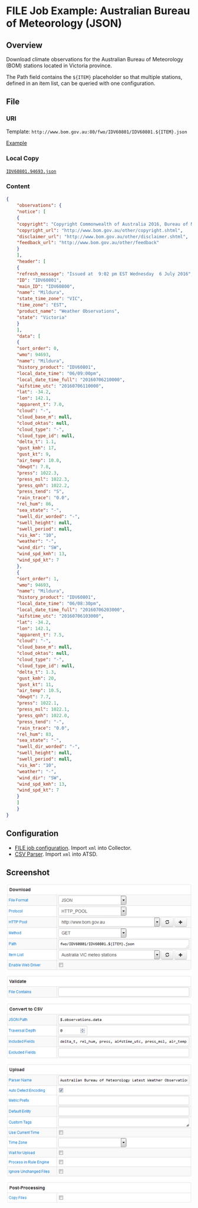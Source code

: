 # FILE Job Example: Australian Bureau of Meteorology (JSON)

## Overview

Download climate observations for the Australian Bureau of Meteorology (BOM) stations located in Victoria province.

The Path field contains the `${ITEM}` placeholder so that multiple stations, defined in an item list, can be queried with one configuration.

## File

### URI

Template: `http://www.bom.gov.au:80/fwo/IDV60801/IDV60801.${ITEM}.json`

[Example](http://www.bom.gov.au:80/fwo/IDV60801/IDV60801.94693.json)

### Local Copy

[`IDV60801.94693.json`](IDV60801.94693.json)

### Content

```json
{
    "observations": {
    "notice": [
    {
    "copyright": "Copyright Commonwealth of Australia 2016, Bureau of Meteorology. For more information see: http://www.bom.gov.au/other/copyright.shtml http://www.bom.gov.au/other/disclaimer.shtml",
    "copyright_url": "http://www.bom.gov.au/other/copyright.shtml",
    "disclaimer_url": "http://www.bom.gov.au/other/disclaimer.shtml",
    "feedback_url": "http://www.bom.gov.au/other/feedback"
    }
    ],
    "header": [
    {
    "refresh_message": "Issued at  9:02 pm EST Wednesday  6 July 2016",
    "ID": "IDV60801",
    "main_ID": "IDV60800",
    "name": "Mildura",
    "state_time_zone": "VIC",
    "time_zone": "EST",
    "product_name": "Weather Observations",
    "state": "Victoria"
    }
    ],
    "data": [
    {
    "sort_order": 0,
    "wmo": 94693,
    "name": "Mildura",
    "history_product": "IDV60801",
    "local_date_time": "06/09:00pm",
    "local_date_time_full": "20160706210000",
    "aifstime_utc": "20160706110000",
    "lat": -34.2,
    "lon": 142.1,
    "apparent_t": 7.0,
    "cloud": "-",
    "cloud_base_m": null,
    "cloud_oktas": null,
    "cloud_type": "-",
    "cloud_type_id": null,
    "delta_t": 1.1,
    "gust_kmh": 17,
    "gust_kt": 9,
    "air_temp": 10.0,
    "dewpt": 7.8,
    "press": 1022.3,
    "press_msl": 1022.3,
    "press_qnh": 1022.2,
    "press_tend": "S",
    "rain_trace": "0.0",
    "rel_hum": 86,
    "sea_state": "-",
    "swell_dir_worded": "-",
    "swell_height": null,
    "swell_period": null,
    "vis_km": "10",
    "weather": "-",
    "wind_dir": "SW",
    "wind_spd_kmh": 13,
    "wind_spd_kt": 7
    },
    {
    "sort_order": 1,
    "wmo": 94693,
    "name": "Mildura",
    "history_product": "IDV60801",
    "local_date_time": "06/08:30pm",
    "local_date_time_full": "20160706203000",
    "aifstime_utc": "20160706103000",
    "lat": -34.2,
    "lon": 142.1,
    "apparent_t": 7.5,
    "cloud": "-",
    "cloud_base_m": null,
    "cloud_oktas": null,
    "cloud_type": "-",
    "cloud_type_id": null,
    "delta_t": 1.3,
    "gust_kmh": 20,
    "gust_kt": 11,
    "air_temp": 10.5,
    "dewpt": 7.7,
    "press": 1022.1,
    "press_msl": 1022.1,
    "press_qnh": 1022.0,
    "press_tend": "-",
    "rain_trace": "0.0",
    "rel_hum": 83,
    "sea_state": "-",
    "swell_dir_worded": "-",
    "swell_height": null,
    "swell_period": null,
    "vis_km": "10",
    "weather": "-",
    "wind_dir": "SW",
    "wind_spd_kmh": 13,
    "wind_spd_kt": 7
    }
    ]
    }
}
```

## Configuration

* [FILE job configuration](australia-bom-job.xml). Import `xml` into Collector.
* [CSV Parser](australia-bom-parser.xml). Import `xml` into ATSD.

## Screenshot

![Job Screenshot](./australia-bom-config.png)
